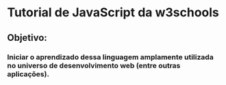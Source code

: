 # Tutorial de JavaScript da w3schools

## Objetivo:

### Iniciar o aprendizado dessa linguagem amplamente utilizada no universo de desenvolvimento web (entre outras aplicações).